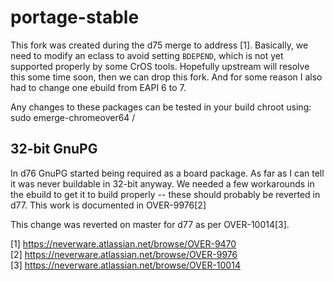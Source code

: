 # portage-stable

This fork was created during the d75 merge to address [1]. Basically,
we need to modify an eclass to avoid setting `BDEPEND`, which is not
yet supported properly by some CrOS tools. Hopefully upstream will
resolve this some time soon, then we can drop this fork. And for some
reason I also had to change one ebuild from EAPI 6 to 7.

Any changes to these packages can be tested in your build chroot using:
sudo emerge-chromeover64 <subdirectory>/<package name>

## 32-bit GnuPG

In d76 GnuPG started being required as a board package. As far as I
can tell it was never buildable in 32-bit anyway. We needed a few
workarounds in the ebuild to get it to build properly -- these should
probably be reverted in d77. This work is documented in OVER-9976[2]

This change was reverted on master for d77 as per OVER-10014[3].

[1] https://neverware.atlassian.net/browse/OVER-9470  
[2] https://neverware.atlassian.net/browse/OVER-9976  
[3] https://neverware.atlassian.net/browse/OVER-10014  
